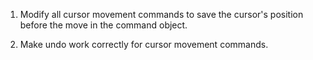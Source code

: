 1.  Modify all cursor movement commands
    to save the cursor's position before the move in the command object.

2.  Make undo work correctly for cursor movement commands.
